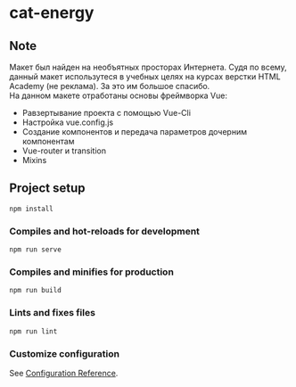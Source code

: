 # cat-energy

## Note
Макет был найден на необъятных просторах Интернета. Судя по всему, данный макет использутеся в учебных целях на курсах верстки HTML Academy (не реклама). За это им большое спасибо.  
На данном макете отработаны основы фреймворка Vue:
- Равзертывание проекта с помощью Vue-Cli
- Настройка vue.config.js
- Создание компонентов и передача параметров дочерним компонентам
- Vue-router и transition
- Mixins

## Project setup
```
npm install
```
### Compiles and hot-reloads for development
```
npm run serve
```
### Compiles and minifies for production
```
npm run build
```
### Lints and fixes files
```
npm run lint
```
### Customize configuration
See [Configuration Reference](https://cli.vuejs.org/config/).
